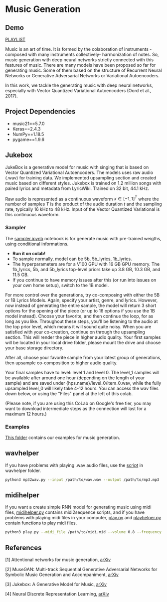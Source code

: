 # Music Generation
## Demo
[PLAYLIST](https://www.youtube.com/playlist?list=PL8kGuiVdKeKhejC3rLR-t5JVweFHzwE9-)

Music is an art of time. It is formed by the colaboration of instruments -composed with many instruments collectively- harmonization of notes. So, music generation with deep neural networks strictly connected with this features of music. There are many models have been proposed so far for generating music. Some of them based on the structure of Recurrent Neural Networks or Generative Adversarial Networks or Variational Autoencoders.

In this work, we tackle the generating music with deep neural networks, especially with Vector Quantized Variational Autoencoders (Oord et al., 2017).

## Project Dependencies

- music21==5.7.0
- Keras==2.4.3
- NumPy==1.18.5
- pygame==1.9.6

## Jukebox
JukeBox is a generative model for music with singing that is based on Vector Quantized Variational Autoencoders. The models uses raw audio (.wav) for training data. We implemented upsampling section and created music based on different styles. Jukebox is trained on 1.2 million songs with paired lyrics and metadata from LyricWiki. Trained on 32 bit, 44.1 kHz.

Raw audio is represented as a continuous waveform $x \in [-1,1]^T$  where the number of samples $T$ is the product of the audio duration $t$ and the sampling rate, typically 16 kHz to 48 kHz. Input of the Vector Quantized Variational is this continuous waveform.

### Sampler
The [sampler.ipynb](https://github.com/inzva/music-generation/blob/main/jukebox/sampler.ipynb) notebook is for generate music with pre-trained weigths, using conditional informations.

- **Run it on colab!**
- To sample normally, model can be 5b, 5b_lyrics, 1b_lyrics.
- The hyperparameters are for a V100 GPU with 16 GB GPU memory. The 1b_lyrics, 5b, and 5b_lyrics top-level priors take up 3.8 GB, 10.3 GB, and 11.5 GB.
- If you continue to have memory issues after this (or run into issues on your own home setup), switch to the 1B model.


For more control over the generations, try co-composing with either the 5B or 1B Lyrics Models. Again, specify your artist, genre, and lyrics. However, now instead of generating the entire sample, the model will return 3 short options for the opening of the piece (or up to 16 options if you use the 1B model instead). Choose your favorite, and then continue the loop, for as long as you like. Throughout these steps, you'll be listening to the audio at the top prior level, which means it will sound quite noisy. When you are satisfied with your co-creation, continue on through the upsampling section. This will render the piece in higher audio quality. Your first samples will be located in your local drive folder, please mount the drive and choose your base storage directory. 

After all, choose your favorite sample from your latest group of generations, then upsample co-composition to higher audio quality.

Your final samples have to level: level 1 and level 0. The level_1 samples will be available after around one hour (depending on the length of your sample) and are saved under {hps.name}/level_0/item_0.wav, while the fully upsampled level_0 will likely take 4-12 hours. You can access the wav files down below, or using the "Files" panel at the left of this colab.

(Please note, if you are using this CoLab on Google's free tier, you may want to download intermediate steps as the connection will last for a maximum 12 hours.)

### Examples
[This folder](https://github.com/inzva/music-generation/tree/main/jukebox/samples) contains our examples for music generation. 

## wavhelper

If you have problems with playing .wav audio files, use the [script](https://github.com/inzva/music-generation/blob/main/wavhelper/mp32wav.py) in wavhelper folder.

```bash
python3 mp32wav.py --input /path/to/wav.wav --output /path/to/mp3.mp3
```

## midihelper

If you want a create simple RNN model for generating music using midi files, [midihelper.py](https://github.com/inzva/music-generation/blob/main/midihelper/midihelper.py) contains midi2sequence scripts, and if you have problems with playing midi files in your computer, [play.py](https://github.com/inzva/music-generation/blob/main/midihelper/play.py) and [playhelper.py](https://github.com/inzva/music-generation/blob/main/midihelper/playhelper.py) contain functions to play midi files.

```bash
python3 play.py --midi_file /path/to/midi.mid --volume 0.8 --frequency 44100 --bitsize -16 --nof_channels 2 --buffer 1024
```

## References

\[1\] Attentional networks for music generation, [arXiv](https://arxiv.org/pdf/2002.03854)

\[2\] MuseGAN: Multi-track Sequential Generative Adversarial Networks for Symbolic Music Generation and Accompaniment, [arXiv](https://arxiv.org/pdf/1709.06298.pdf)

\[3\] Jukebox: A Generative Model for Music, [arXiv](https://arxiv.org/pdf/2005.00341.pdf)

\[4\] Neural Discrete Representation Learning, [arXiv](https://arxiv.org/pdf/1711.00937.pdf)
